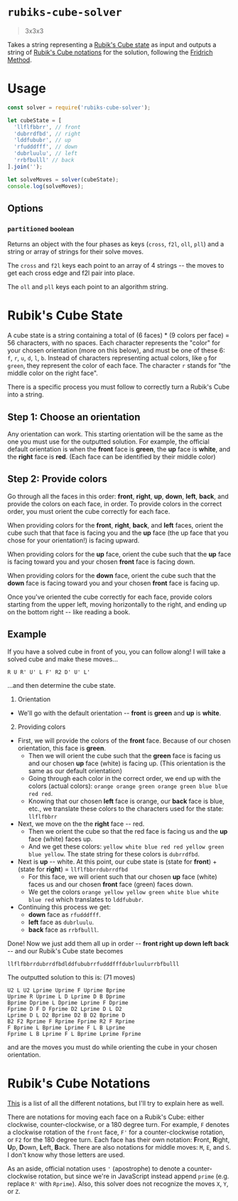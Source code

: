 # `rubiks-cube-solver`
> 3x3x3

Takes a string representing a [Rubik's Cube state](#rubiks-cube-state) as input and outputs a string of [Rubik's Cube notations](#rubiks-cube-notations) for the solution, following the [Fridrich Method](https://ruwix.com/the-rubiks-cube/advanced-cfop-fridrich/).

# Usage
```js
const solver = require('rubiks-cube-solver');

let cubeState = [
  'llflfbbrr', // front
  'dubrrdfbd', // right
  'lddfububr', // up
  'rfudddfff', // down
  'dubrluulu', // left
  'rrbfbulll' // back
].join('');

let solveMoves = solver(cubeState);
console.log(solveMoves);
```

## Options
### `partitioned` <small>boolean</small>
Returns an object with the four phases as keys (`cross`, `f2l`, `oll`, `pll`) and a string or array of strings for their solve moves.

The `cross` and `f2l` keys each point to an array of 4 strings -- the moves to get each cross edge and f2l pair into place.

The `oll` and `pll` keys each point to an algorithm string.

# <a name="rubiks-cube-state"></a>Rubik's Cube State
A cube state is a string containing a total of (6 faces) * (9 colors per face) = 56 characters, with no spaces. Each character represents the "color" for your chosen orientation (more on this below), and must be one of these 6: `f`, `r`, `u`, `d`, `l`, `b`. Instead of characters representing actual colors, like `g` for `green`, they represent the color of each face. The character `r` stands for "the middle color on the right face".

There is a specific process you must follow to correctly turn a Rubik's Cube into a string.

## Step 1: Choose an orientation
Any orientation can work. This starting orientation will be the same as the one you must use for the outputted solution. For example, the official default orientation is when the **front** face is **green**, the **up** face is **white**, and the **right** face is **red**. (Each face can be identified by their middle color)

## Step 2: Provide colors
Go through all the faces in this order: **front**, **right**, **up**, **down**, **left**, **back**, and provide the colors on each face, in order. To provide colors in the correct order, you must orient the cube correctly for each face.

When providing colors for the **front**, **right**, **back**, and **left** faces, orient the cube such that that face is facing you and the **up** face (the up face that you chose for your orientation!) is facing upward.

When providing colors for the **up** face, orient the cube such that the **up** face is facing toward you and your chosen **front** face is facing down.

When providing colors for the **down** face, orient the cube such that the **down** face is facing toward you and your chosen **front** face is facing up.

Once you've oriented the cube correctly for each face, provide colors starting from the upper left, moving horizontally to the right, and ending up on the bottom right -- like reading a book.

## Example
If you have a solved cube in front of you, you can follow along! I will take a solved cube and make these moves...
```
R U R' U' L F' R2 D' U' L'
```
...and then determine the cube state.

1) Orientation
* We'll go with the default orientation -- **front** is **green** and **up** is **white**.

2) Providing colors
* First, we will provide the colors of the **front** face. Because of our chosen orientation, this face is **green**.
  * Then we will orient the cube such that the **green** face is facing us and our chosen **up** face (white) is facing up. (This orientation is the same as our default orientation)
  * Going through each color in the correct order, we end up with the colors (actual colors): `orange orange green orange green blue blue red red`.
  * Knowing that our chosen **left** face is orange, our **back** face is blue, etc., we translate these colors to the characters used for the state: `llflfbbrr`
* Next, we move on the the **right** face -- red.
  * Then we orient the cube so that the red face is facing us and the **up** face (white) faces up.
  * And we get these colors: `yellow white blue red red yellow green blue yellow`. The state string for these colors is `dubrrdfbd`.
* Next is **up** -- white. At this point, our cube state is (state for **front**) + (state for **right**) = `llflfbbrrdubrrdfbd`
  * For this face, we will orient such that our chosen **up** face (white) faces us and our chosen **front** face (green) faces down.
  * We get the colors `orange yellow yellow green white blue white blue red` which translates to `lddfububr`.
* Continuing this process we get:
  * **down** face as `rfudddfff`.
  * **left** face as `dubrluulu`.
  * **back** face as `rrbfbulll`.

Done! Now we just add them all up in order -- **front right up down left back** -- and our Rubik's Cube state becomes
```
llflfbbrrdubrrdfbdlddfububrrfudddfffdubrluulurrbfbulll
```

The outputted solution to this is: (71 moves)
```
U2 L U2 Lprime Uprime F Uprime Bprime
Uprime R Uprime L D Lprime D B Dprime
Bprime Dprime L Dprime Lprime F Dprime
Fprime D F D Fprime D2 Lprime D L D2
Lprime D L D2 Bprime D2 B D2 Bprime D
B2 F2 Rprime F Rprime Fprime R2 F Rprime
F Bprime L Bprime Lprime F L B Lprime
Fprime L B Lprime F L Bprime Lprime Fprime
```
and are the moves you must do while orienting the cube in your chosen orientation.

# <a name="rubiks-cube-notations"></a>Rubik's Cube Notations
[This](https://ruwix.com/the-rubiks-cube/notation/) is a list of all the different notations, but I'll try to explain here as well.

There are notations for moving each face on a Rubik's Cube: either clockwise, counter-clockwise, or a 180 degree turn. For example, `F` denotes a clockwise rotation of the `front` face, `F'` for a counter-clockwise rotation, or `F2` for the 180 degree turn. Each face has their own notation: **F**ront, **R**ight, **U**p, **D**own, **L**eft, **B**ack. There are also notations for middle moves: `M`, `E`, and `S`. I don't know why those letters are used.

As an aside, official notation uses `'` (apostrophe) to denote a counter-clockwise rotation, but since we're in JavaScript instead append `prime` (e.g. replace `R'` with `Rprime`). Also, this solver does not recognize the moves `X`, `Y`, or `Z`.
